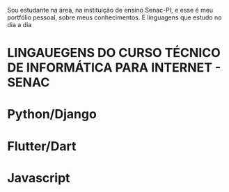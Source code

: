 Sou estudante na área, na instituição de ensino Senac-PI, e esse é meu portfólio pessoal, sobre meus conhecimentos. E linguagens que estudo no dia a dia

# LINGAUEGENS DO CURSO TÉCNICO DE INFORMÁTICA PARA INTERNET - SENAC

# Python/Django

# Flutter/Dart

# Javascript
